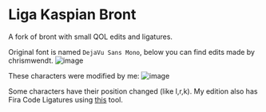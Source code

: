 # Liga Kaspian Bront
A fork of bront with small QOL edits and ligatures.

Original font is named `DejaVu Sans Mono`, below you can find edits made by chrismwendt.
![image](https://user-images.githubusercontent.com/34658474/173202213-e3dcfa33-2c9b-4bd3-8d14-957f30bf2d9a.png)

These characters were modified by me:
![image](https://user-images.githubusercontent.com/34658474/173202276-13971034-36e3-4381-a063-145a965b96fb.png)

Some characters have their position changed (like l,r,k).
My edition also has Fira Code Ligatures using [this](https://github.com/ToxicFrog/Ligaturizer) tool.
